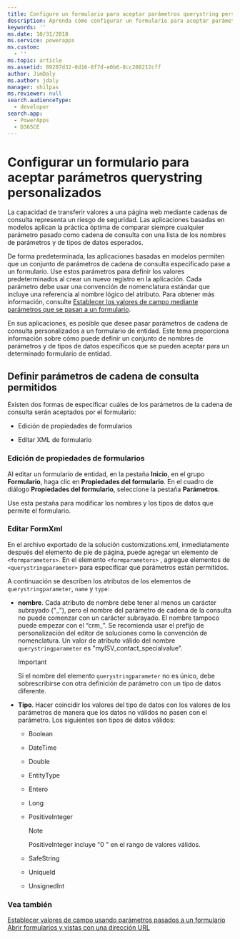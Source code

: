 ```yaml
---
title: Configure un formulario para aceptar parámetros querystring personalizados (aplicaciones basadas en modelos) | Microsoft Docs
description: Aprenda cómo configurar un formulario para aceptar parámetros querystring personalizados. Use estos parámetros para definir los valores predeterminados al crear un nuevo registro en la aplicación.
keywords: ''
ms.date: 10/31/2018
ms.service: powerapps
ms.custom:
  - ''
ms.topic: article
ms.assetid: 89287d32-0d16-8f7d-e0b6-8cc208212cff
author: JimDaly
ms.author: jdaly
manager: shilpas
ms.reviewer: null
search.audienceType:
  - developer
search.app:
  - PowerApps
  - D365CE
---
```


# <a name="configure-a-form-to-accept-custom-querystring-parameters"></a>Configurar un formulario para aceptar parámetros querystring personalizados

<!-- https://docs.microsoft.com/dynamics365/customer-engagement/developer/configure-form-accept-custom-querystring-parameters -->

La capacidad de transferir valores a una página web mediante cadenas de consulta representa un riesgo de seguridad. Las aplicaciones basadas en modelos aplican la práctica óptima de comparar siempre cualquier parámetro pasado como cadena de consulta con una lista de los nombres de parámetros y de tipos de datos esperados.  
  
 De forma predeterminada, las aplicaciones basadas en modelos permiten que un conjunto de parámetros de cadena de consulta especificado pase a un formulario. Use estos parámetros para definir los valores predeterminados al crear un nuevo registro en la aplicación. Cada parámetro debe usar una convención de nomenclatura estándar que incluye una referencia al nombre lógico del atributo. Para obtener más información, consulte [Establecer los valores de campo mediante parámetros que se pasan a un formulario](set-field-values-using-parameters-passed-form.md).  
  
 En sus aplicaciones, es posible que desee pasar parámetros de cadena de consulta personalizados a un formulario de entidad. Este tema proporciona información sobre cómo puede definir un conjunto de nombres de parámetros y de tipos de datos específicos que se pueden aceptar para un determinado formulario de entidad.  
  
## <a name="define-allowed-query-string-parameters"></a>Definir parámetros de cadena de consulta permitidos  
 Existen dos formas de especificar cuáles de los parámetros de la cadena de consulta serán aceptados por el formulario:  
  
-   Edición de propiedades de formularios  
  
-   Editar XML de formulario  
  
### <a name="edit-form-properties"></a>Edición de propiedades de formularios  
 Al editar un formulario de entidad, en la pestaña **Inicio**, en el grupo **Formulario**, haga clic en **Propiedades del formulario**. En el cuadro de diálogo **Propiedades del formulario**, seleccione la pestaña **Parámetros**.  
  
 Use esta pestaña para modificar los nombres y los tipos de datos que permite el formulario.  
  
### <a name="edit-formxml"></a>Editar FormXml  
 En el archivo exportado de la solución customizations.xml, inmediatamente después del elemento de pie de página, puede agregar un elemento de `<formparameters>`. En el elemento `<formparameters>` , agregue elementos de `<querystringparameter>` para especificar qué parámetros están permitidos.  
  
 A continuación se describen los atributos de los elementos de `querystringparameter`, `name` y `type`:  
  
- **nombre**. Cada atributo de nombre debe tener al menos un carácter subrayado ("\_"), pero el nombre del parámetro de cadena de la consulta no puede comenzar con un carácter subrayado. El nombre tampoco puede empezar con el “crm\_”. Se recomienda usar el prefijo de personalización del editor de soluciones como la convención de nomenclatura. Un valor de atributo válido del nombre `querystringparameter` es "myISV_contact_specialvalue".  
  
    > [!IMPORTANT]
    >  Si el nombre del elemento `querystringparameter` no es único, debe sobrescribirse con otra definición de parámetro con un tipo de datos diferente.  
  
- **Tipo**. Hacer coincidir los valores del tipo de datos con los valores de los parámetros de manera que los datos no válidos no pasen con el parámetro. Los siguientes son tipos de datos válidos:  
  
    -   Boolean  
  
    -   DateTime  
  
    -   Double  
  
    -   EntityType  
  
    -   Entero  
  
    -   Long  
  
    -   PositiveInteger  
  
        > [!NOTE]
        >  PositiveInteger incluye "0 " en el rango de valores válidos.  
  
    -   SafeString  
  
    -   UniqueId  
  
    -   UnsignedInt  
  
### <a name="see-also"></a>Vea también  
 [Establecer valores de campo usando parámetros pasados a un formulario](set-field-values-using-parameters-passed-form.md)   
 [Abrir formularios y vistas con una dirección URL](open-forms-views-dialogs-reports-url.md)
